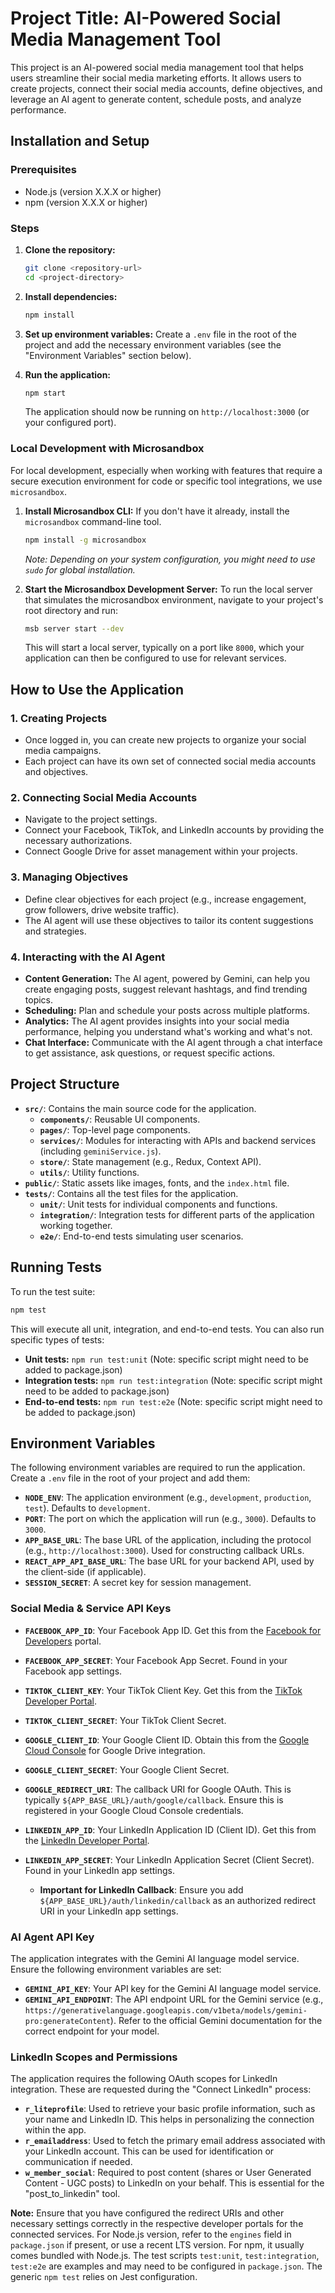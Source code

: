 # Project Title: AI-Powered Social Media Management Tool

This project is an AI-powered social media management tool that helps users streamline their social media marketing efforts. It allows users to create projects, connect their social media accounts, define objectives, and leverage an AI agent to generate content, schedule posts, and analyze performance.

## Installation and Setup

### Prerequisites

- Node.js (version X.X.X or higher)
- npm (version X.X.X or higher)

### Steps

1. **Clone the repository:**
   ```bash
   git clone <repository-url>
   cd <project-directory>
   ```

2. **Install dependencies:**
   ```bash
   npm install
   ```

3. **Set up environment variables:**
   Create a `.env` file in the root of the project and add the necessary environment variables (see the "Environment Variables" section below).

4. **Run the application:**
   ```bash
   npm start
   ```
   The application should now be running on `http://localhost:3000` (or your configured port).

### Local Development with Microsandbox

For local development, especially when working with features that require a secure execution environment for code or specific tool integrations, we use `microsandbox`.

1.  **Install Microsandbox CLI:**
    If you don't have it already, install the `microsandbox` command-line tool.
    ```bash
    npm install -g microsandbox
    ```
    *Note: Depending on your system configuration, you might need to use `sudo` for global installation.*

2.  **Start the Microsandbox Development Server:**
    To run the local server that simulates the microsandbox environment, navigate to your project's root directory and run:
    ```bash
    msb server start --dev
    ```
    This will start a local server, typically on a port like `8000`, which your application can then be configured to use for relevant services.

## How to Use the Application

### 1. Creating Projects
- Once logged in, you can create new projects to organize your social media campaigns.
- Each project can have its own set of connected social media accounts and objectives.

### 2. Connecting Social Media Accounts
- Navigate to the project settings.
- Connect your Facebook, TikTok, and LinkedIn accounts by providing the necessary authorizations.
- Connect Google Drive for asset management within your projects.

### 3. Managing Objectives
- Define clear objectives for each project (e.g., increase engagement, grow followers, drive website traffic).
- The AI agent will use these objectives to tailor its content suggestions and strategies.

### 4. Interacting with the AI Agent
- **Content Generation:** The AI agent, powered by Gemini, can help you create engaging posts, suggest relevant hashtags, and find trending topics.
- **Scheduling:** Plan and schedule your posts across multiple platforms.
- **Analytics:** The AI agent provides insights into your social media performance, helping you understand what's working and what's not.
- **Chat Interface:** Communicate with the AI agent through a chat interface to get assistance, ask questions, or request specific actions.

## Project Structure

- **`src/`**: Contains the main source code for the application.
    - **`components/`**: Reusable UI components.
    - **`pages/`**: Top-level page components.
    - **`services/`**: Modules for interacting with APIs and backend services (including `geminiService.js`).
    - **`store/`**: State management (e.g., Redux, Context API).
    - **`utils/`**: Utility functions.
- **`public/`**: Static assets like images, fonts, and the `index.html` file.
- **`tests/`**: Contains all the test files for the application.
    - **`unit/`**: Unit tests for individual components and functions.
    - **`integration/`**: Integration tests for different parts of the application working together.
    - **`e2e/`**: End-to-end tests simulating user scenarios.

## Running Tests

To run the test suite:

```bash
npm test
```

This will execute all unit, integration, and end-to-end tests. You can also run specific types of tests:

- **Unit tests:** `npm run test:unit` (Note: specific script might need to be added to package.json)
- **Integration tests:** `npm run test:integration` (Note: specific script might need to be added to package.json)
- **End-to-end tests:** `npm run test:e2e` (Note: specific script might need to be added to package.json)

## Environment Variables

The following environment variables are required to run the application. Create a `.env` file in the root of your project and add them:

- **`NODE_ENV`**: The application environment (e.g., `development`, `production`, `test`). Defaults to `development`.
- **`PORT`**: The port on which the application will run (e.g., `3000`). Defaults to `3000`.
- **`APP_BASE_URL`**: The base URL of the application, including the protocol (e.g., `http://localhost:3000`). Used for constructing callback URLs.
- **`REACT_APP_API_BASE_URL`**: The base URL for your backend API, used by the client-side (if applicable).
- **`SESSION_SECRET`**: A secret key for session management.

### Social Media & Service API Keys

- **`FACEBOOK_APP_ID`**: Your Facebook App ID. Get this from the [Facebook for Developers](https://developers.facebook.com/) portal.
- **`FACEBOOK_APP_SECRET`**: Your Facebook App Secret. Found in your Facebook app settings.
- **`TIKTOK_CLIENT_KEY`**: Your TikTok Client Key. Get this from the [TikTok Developer Portal](https://developers.tiktok.com/).
- **`TIKTOK_CLIENT_SECRET`**: Your TikTok Client Secret.
- **`GOOGLE_CLIENT_ID`**: Your Google Client ID. Obtain this from the [Google Cloud Console](https://console.cloud.google.com/) for Google Drive integration.
- **`GOOGLE_CLIENT_SECRET`**: Your Google Client Secret.
- **`GOOGLE_REDIRECT_URI`**: The callback URI for Google OAuth. This is typically `${APP_BASE_URL}/auth/google/callback`. Ensure this is registered in your Google Cloud Console credentials.

- **`LINKEDIN_APP_ID`**: Your LinkedIn Application ID (Client ID). Get this from the [LinkedIn Developer Portal](https://www.linkedin.com/developers/apps).
- **`LINKEDIN_APP_SECRET`**: Your LinkedIn Application Secret (Client Secret). Found in your LinkedIn app settings.
    - **Important for LinkedIn Callback**: Ensure you add `${APP_BASE_URL}/auth/linkedin/callback` as an authorized redirect URI in your LinkedIn app settings.

### AI Agent API Key

The application integrates with the Gemini AI language model service. Ensure the following environment variables are set:

- **`GEMINI_API_KEY`**: Your API key for the Gemini AI language model service.
- **`GEMINI_API_ENDPOINT`**: The API endpoint URL for the Gemini service (e.g., `https://generativelanguage.googleapis.com/v1beta/models/gemini-pro:generateContent`). Refer to the official Gemini documentation for the correct endpoint for your model.

### LinkedIn Scopes and Permissions
The application requires the following OAuth scopes for LinkedIn integration. These are requested during the "Connect LinkedIn" process:
- **`r_liteprofile`**: Used to retrieve your basic profile information, such as your name and LinkedIn ID. This helps in personalizing the connection within the app.
- **`r_emailaddress`**: Used to fetch the primary email address associated with your LinkedIn account. This can be used for identification or communication if needed.
- **`w_member_social`**: Required to post content (shares or User Generated Content - UGC posts) to LinkedIn on your behalf. This is essential for the "post_to_linkedin" tool.

**Note:** Ensure that you have configured the redirect URIs and other necessary settings correctly in the respective developer portals for the connected services.
For Node.js version, refer to the `engines` field in `package.json` if present, or use a recent LTS version. For npm, it usually comes bundled with Node.js.
The test scripts `test:unit`, `test:integration`, `test:e2e` are examples and may need to be configured in `package.json`. The generic `npm test` relies on Jest configuration.
